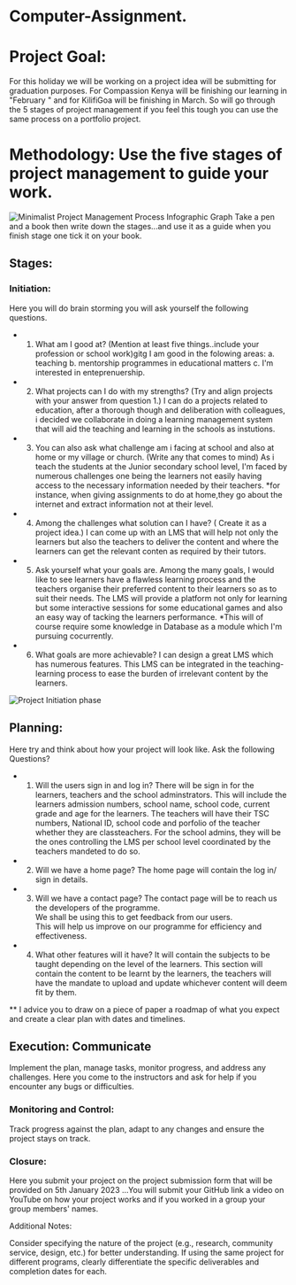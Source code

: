 # Computer-Assignment. 
# Project Goal: 
For this holiday we will be working on a project idea will be submitting for graduation purposes. For Compassion Kenya will be finishing our learning in "February " and for KilifiGoa will be finishing in March. 
So will  go through the 5 stages of project management  if you feel this tough you can use the same process on a portfolio project. 

# Methodology: Use the five stages of project management to guide your work.
![Minimalist Project Management Process Infographic Graph](https://github.com/kamausuzan197/Computer-Assignment/assets/85219913/1494d569-ec02-4647-b49d-ac2b2bff2849)
Take a pen and a book then write down the stages...and use it as a guide when you finish stage one tick it on your book.


## Stages:

### Initiation:
Here you will do brain storming you will ask yourself the following questions.
* 1. What am I good at? (Mention at least five things..include your profession or school work)gitg
I am good in the folowing areas:
a. teaching
b. mentorship programmes in educational matters
c. I'm interested in enteprenuership.

* 2. What projects can I do with my strengths? (Try and align projects with your answer from question 1.)
I can do a projects related to education, after a thorough though and deliberation with colleagues, i decided we collaborate in doing a learning management system that will aid the teaching and learning in the schools as instutions.

* 3. You can also ask what challenge am i facing at school and also at home or my village or church. (Write any that comes to mind)
As i teach the students at the Junior secondary school level, I'm faced by numerous challenges one being the learners not easily having access to the 
necessary information needed by their teachers. 
*for instance, when giving assignments to do at home,they go about the internet and extract information not at their level.

* 4. Among the challenges what solution can I have? ( Create it as a project idea.)
I can come up with an LMS that will help not only the learners but also the teachers to deliver the content and where the learners can get the relevant conten as required by their tutors.

* 5. Ask yourself what your goals are.
Among the many goals, I would like to see learners have a flawless learning process and the teachers organise their preferred content to their learners so as to suit their needs. The LMS will provide a platform not only for learning but some interactive sessions for some educational games and also an easy way of tacking the learners performance.
*This will of course require some knowledge in Database as a module which I'm pursuing cocurrently.

* 6. What goals are more achievable?
I can design a great LMS which has numerous features.
This LMS can be integrated in the teaching-learning process to ease the burden of irrelevant content by the learners.

![Project Initiation phase  ](https://github.com/kamausuzan197/Computer-Assignment/assets/85219913/cde7b79a-2703-4f67-9403-51d22dd93da3)

## Planning: 
Here try and think about how your project will look like. Ask the following Questions?
* 1. Will the users sign in and log in?
There will be sign in for the learners, teachers and the school adminstrators.
This will include the learners admission numbers, school name, school code, current grade and age for the learners.
The teachers will have their TSC numbers, National ID, school code and porfolio of the teacher whether they are classteachers.
For the school admins, they will be the ones controlling the LMS per school level coordinated by the teachers mandeted to do so.

* 2. Will we have a home page?
The home page will contain the log in/ sign in details.

* 3. Will we have a contact page?
The contact page will be to reach us the developers of the programme. <br>We shall be using this to get feedback from our users.<br> This will help us improve on our programme for efficiency and effectiveness.

* 4. What other features will it have?
It will contain the subjects to be taught depending on the level of the learners.
This section will contain the content to be learnt by the learners, the teachers will have the mandate to upload and update whichever content will deem fit by them.

** I advice you to draw on a piece of paper a roadmap of what you expect and create a clear plan with dates and timelines.



## Execution: Communicate
Implement the plan, manage tasks, monitor progress, and  address any challenges.
Here you come to the instructors and ask for help if you encounter any bugs or difficulties.

### Monitoring and Control: 
Track progress against the plan, adapt to any changes and ensure the project stays on track.

### Closure:
Here you submit your project on the project submission form that will be provided on 5th January 2023 ...You will submit your GitHub link a video on YouTube on how your project works and if you worked in a group your group members' names.

Additional Notes:

Consider specifying the nature of the project (e.g., research, community service, design, etc.) for better understanding.
If using the same project for different programs, clearly differentiate the specific deliverables and completion dates for each.

 